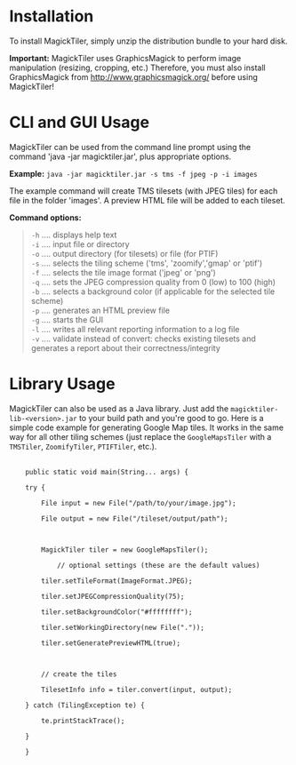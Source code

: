 # Installation #

To install MagickTiler, simply unzip the distribution bundle to your hard disk.

**Important:** MagickTiler uses GraphicsMagick to perform image manipulation (resizing, cropping, etc.) Therefore, you must also install GraphicsMagick from http://www.graphicsmagick.org/ before using MagickTiler!

# CLI and GUI Usage #

MagickTiler can be used from the command line prompt using the command
'java -jar magicktiler.jar', plus appropriate options.

**Example:** `java -jar magicktiler.jar -s tms -f jpeg -p -i images`

The example command will create TMS tilesets (with JPEG tiles) for each file
in the folder 'images'. A preview HTML file will be added to each tileset.

**Command options:**<br>
<blockquote><code>-h</code> .... displays help text<br>
<code>-i</code> ....   input file or directory<br>
<code>-o</code> ....   output directory (for tilesets) or file (for PTIF)<br>
<code>-s</code> ....   selects the tiling scheme ('tms', 'zoomify','gmap' or 'ptif')<br>
<code>-f</code> ....   selects the tile image format ('jpeg' or 'png')<br>
<code>-q</code> ....   sets the JPEG compression quality from 0 (low) to 100 (high)<br>
<code>-b</code> ....   selects a background color (if applicable for the selected tile scheme)<br>
<code>-p</code> ....   generates an HTML preview file<br>
<code>-g</code> ....   starts the GUI<br>
<code>-l</code> ....   writes all relevant reporting information to a log file<br>
<code>-v</code> ....   validate instead of convert: checks existing tilesets and generates a report about their correctness/integrity</blockquote>

<h1>Library Usage</h1>

MagickTiler can also be used as a Java library. Just add the <code>magicktiler-lib-&lt;version&gt;.jar</code> to your build path and you're good to go. Here is a simple code example for generating Google Map tiles. It works in the same way for all other tiling schemes (just replace the <code>GoogleMapsTiler</code> with a <code>TMSTiler</code>, <code>ZoomifyTiler</code>, <code>PTIFTiler</code>, etc.).<br>
<br>
<pre><code>    public static void main(String... args) {<br>
	try {<br>
	    File input = new File("/path/to/your/image.jpg");<br>
	    File output = new File("/tileset/output/path");<br>
	<br>
	    MagickTiler tiler = new GoogleMapsTiler();<br>
            // optional settings (these are the default values)<br>
	    tiler.setTileFormat(ImageFormat.JPEG);<br>
	    tiler.setJPEGCompressionQuality(75);<br>
	    tiler.setBackgroundColor("#ffffffff");<br>
	    tiler.setWorkingDirectory(new File("."));<br>
	    tiler.setGeneratePreviewHTML(true);<br>
		<br>
	    // create the tiles<br>
	    TilesetInfo info = tiler.convert(input, output);<br>
	} catch (TilingException te) {<br>
	    te.printStackTrace();<br>
	}<br>
    }<br>
</code></pre>